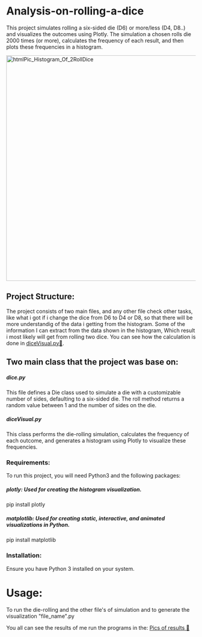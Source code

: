 # Analysis-on-rolling-a-dice

This project simulates rolling a six-sided die (D6) or more/less (D4, D8..) and visualizes the outcomes using Plotly. 
The simulation a chosen rolls die 2000 times (or more), calculates the frequency of each result, and then plots these frequencies in a histogram.

<img width="600" alt="htmlPic_Histogram_Of_2RollDice" src="https://github.com/Masanbat12/Analysis-on-rolling-a-dice/assets/93978448/00f92248-605e-4afd-b704-462aada9a869">


## Project Structure:
The project consists of two main files, and any other file check other tasks, like what i got if i change the  dice from D6 to D4 or D8,
so that there will be more understandig of the data i getting from the histogram.
Some of the information I can extract from the data shown in the histogram,
Which result i most likely will get from rolling two dice.
You can see how the calculation is done in [diceVisual.py📂](https://github.com/Masanbat12/Analysis-on-rolling-a-dice/blob/main/dieVisual.py).

## Two main class that the project was base on:
##### dice.py
This file defines a Die class used to simulate a die with a customizable number of sides,
defaulting to a six-sided die. The roll method returns a random value between 1 and the number of sides on the die.

##### diceVisual.py
This class performs the die-rolling simulation, calculates the frequency of each outcome,
and generates a histogram using Plotly to visualize these frequencies.

### Requirements:
To run this project, you will need Python3 and the following packages:
##### plotly: Used for creating the histogram visualization.
pip install plotly
##### matplotlib: Used for creating static, interactive, and animated visualizations in Python.
pip install matplotlib


### Installation:
Ensure you have Python 3 installed on your system.

# Usage:
To run the die-rolling and the other file's of simulation and to generate the visualization
"file_name".py

You all can see the results of me run the programs in the: [Pics of results 📂](https://github.com/Masanbat12/Analysis-on-rolling-a-dice/tree/main/Pics%20of%20results)



